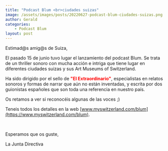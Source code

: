 ```yaml
---
title: "Podcast Blum <br>ciudades suizas"
image: /assets/images/posts/20220627-podcast-blum-ciudades-suizas.png
author: Gerald
categories:
    - Podcast Blum
layout: post
---
```

    
   
Estimad@s amig@s de Suiza,  
  
  
El pasado 15 de junio tuvo lugar el lanzamiento del podcast Blum. Se trata de un thriller sonoro con mucha acción e intriga que tiene lugar en diferentes ciudades suizas y sus Art Museums of Switzerland.  
   
Ha sido dirigido por el sello de <font color="red"><b>"El Extraordinario"</b></font>, especialistas en relatos sonoros y formas de narrar que aún no están inventadas, y escrita por dos guionistas españoles que son toda una referencia en nuestro país.  
   
Os retamos a ver si reconocéis algunas de las voces  ;)    
   
Teneis todos los detalles en la web [www.myswitzerland.com/blum](https://www.myswitzerland.com/blum).  
   
<br>  
  
Esperamos que os guste,  
  
La Junta Directiva
  
<br>  
  
<!--<div align="center">
    <img src="/assets/images/posts/20220604-adas-rastrillo-solidario.jpg" alt="">
</div> -->

<!-- <img width="300" height="300" class="team-image rounded-circle" src="/assets/images/00_Puesto_Doris_reducido.jpg" alt=""> 
{% include image-gallery.html folder="/assets/images/posts/20220604-adas-rastrillo-solidario/" %} -->